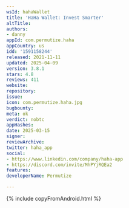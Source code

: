 ```yaml
---
wsId: hahaWallet
title: 'HaHa Wallet: Invest Smarter'
altTitle: 
authors:
- danny
appId: com.permutize.haha
appCountry: us
idd: '1591158244'
released: 2021-11-11
updated: 2025-04-09
version: 3.8.1
stars: 4.8
reviews: 411
website: 
repository: 
issue: 
icon: com.permutize.haha.jpg
bugbounty: 
meta: ok
verdict: nobtc
appHashes: 
date: 2025-03-15
signer: 
reviewArchive: 
twitter: haha_app
social:
- https://www.linkedin.com/company/haha-app
- https://discord.com/invite/MhPYjRQEa2
features: 
developerName: Permutize

---
```


{% include copyFromAndroid.html %}